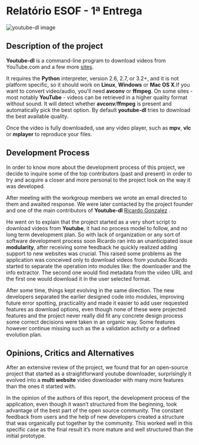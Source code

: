 # Relatório ESOF - 1ª Entrega

![youtube-dl image](https://github.com/atomicscale/youtube-dl/blob/master/ESOF-Docs/images1/youtube-dl.jpg)
## Description of the project

**Youtube-dl** is a command-line program to download videos from YouTube.com and a few more [sites](http://rg3.github.io/youtube-dl/supportedsites.html). 

It requires the **Python** interpreter, version 2.6, 2.7, or 3.2+, and it is not platform specific, so it should work on **Linux**, **Windows** or **Mac OS X**.If you want to convert video/audio, you'll need **avconv** or **ffmpeg**. On some sites - most notably **YouTube** - videos can be retrieved in a higher quality format without sound. It will detect whether **avconv**/**ffmpeg** is present and automatically pick the best option. By default **youtube-dl** tries to download the best available quality.

Once the video is fully downloaded, use any video player, such as **mpv**, **vlc** or **mplayer** to reproduce your files.

## Development Process

In order to know more about the development process of this project, we decide to inquire some of the top contributors (past and present) in order to try and acquire a closer and more personal to the project look on the way it was developed.

After meeting with the workgroup members we wrote an email directed to them and awaited response. We were later contacted by the project founder and one of the main contributors of **Youtube-dl** [Ricardo Gonzalez](https://github.com/rg3) .

He went on to explain that the project started as a very short script to download videos from **Youtube**, it had no process model to follow, and no long term development plan. So with lack of organization or any sort of software development process soon Ricardo ran into an unanticipated issue **modularity**, after receiving some feedback he quickly realized adding support to new websites was crucial. This raised some problems as the application was conceived only to download videos from *youtube*.Ricardo started to separate the operation into modules like: the downloader and the info extractor. The second one would find metadata from the video URL and the first one would download it in the user selected format.


After some time, things kept evolving in the same direction. The new developers separated the earlier designed code into modules, improving future error spotting, practicality and made it easier to add user requested features as download options, even though none of these were projected features and the project never really did fit any concrete design process some correct decisions were taken in an organic way. Some features however continue missing such as the a validation activity or a defined evolution plan.

## Opinions, Critics and Alternatives 

After an extensive review of the project, we found that for an open-source project that started as a straightforward youtube downloader, surprisingly it evolved into a **multi website** video downloader with many more features than the ones it started with.

In the opinion of the authors of this report, the development process of the application, even though it wasn’t structured from the beginning, took advantage of the best part of the open source community. The constant feedback from users and the help of new developers created a structure that was organically put together by the community. This worked well in this specific case as the final result it’s more mature and well structured than the initial prototype.
